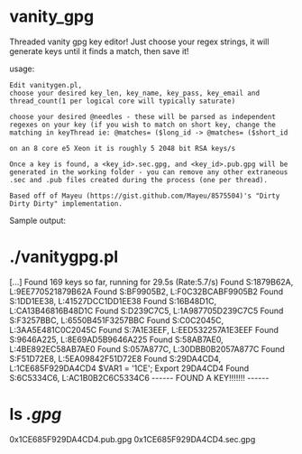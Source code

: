 vanity_gpg
==========

Threaded vanity gpg key editor! Just choose your regex strings, it will generate keys until it finds a match, then save it!



usage:

    Edit vanitygen.pl, 
    choose your desired key_len, key_name, key_pass, key_email and thread_count(1 per logical core will typically saturate)
    
    choose your desired @needles - these will be parsed as independent regexes on your key (if you wish to match on short key, change the matching in keyThread ie: @matches= ($long_id -> @matches= ($short_id
    
    on an 8 core e5 Xeon it is roughly 5 2048 bit RSA keys/s
    
    Once a key is found, a <key_id>.sec.gpg, and <key_id>.pub.gpg will be generated in the working folder - you can remove any other extraneous .sec and .pub files created during the process (one per thread).
    
    Based off of Mayeu (https://gist.github.com/Mayeu/8575504)'s "Dirty Dirty Dirty" implementation.
    
    


Sample output:

# ./vanitygpg.pl

[...]
Found 169 keys so far, running for 29.5s (Rate:5.7/s)
Found S:1879B62A, L:9EE770521879B62A
Found S:BF9905B2, L:F0C32BCABF9905B2
Found S:1DD1EE38, L:41527DCC1DD1EE38
Found S:16B48D1C, L:CA13B46816B48D1C
Found S:D239C7C5, L:1A987705D239C7C5
Found S:F3257BBC, L:6550B451F3257BBC
Found S:C0C2045C, L:3AA5E481C0C2045C
Found S:7A1E3EEF, L:EED532257A1E3EEF
Found S:9646A225, L:8E69AD5B9646A225
Found S:58AB7AE0, L:4BE892EC58AB7AE0
Found S:057A877C, L:30DBB0B2057A877C
Found S:F51D72E8, L:5EA09842F51D72E8
Found S:29DA4CD4, L:1CE685F929DA4CD4
$VAR1 = '1CE';
Export 29DA4CD4
Found S:6C5334C6, L:AC1B0B2C6C5334C6
------ FOUND A KEY!!!!!!! ------

# ls *.gpg*
0x1CE685F929DA4CD4.pub.gpg  0x1CE685F929DA4CD4.sec.gpg
